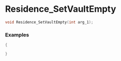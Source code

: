 # Residence_SetVaultEmpty
```cpp - C++
void Residence_SetVaultEmpty(int arg_1);
```

### Examples
```cpp - C++
{

}
```
